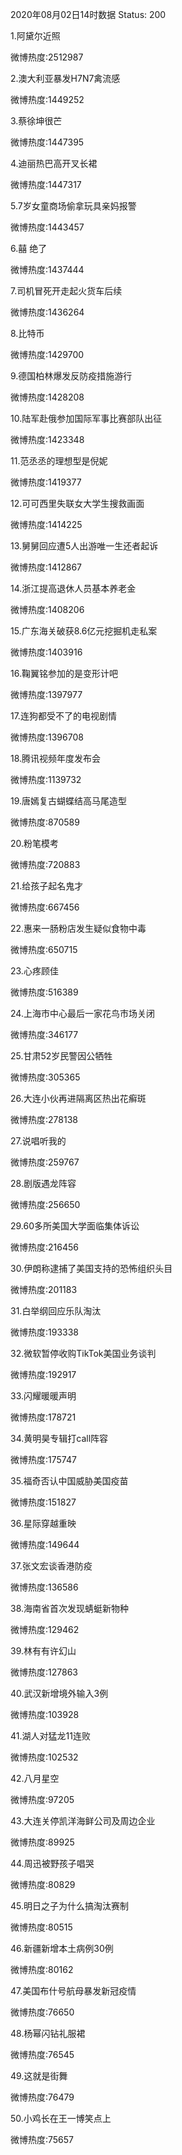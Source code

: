 2020年08月02日14时数据
Status: 200

1.阿黛尔近照

微博热度:2512987

2.澳大利亚暴发H7N7禽流感

微博热度:1449252

3.蔡徐坤很芒

微博热度:1447395

4.迪丽热巴高开叉长裙

微博热度:1447317

5.7岁女童商场偷拿玩具亲妈报警

微博热度:1443457

6.囍 绝了

微博热度:1437444

7.司机冒死开走起火货车后续

微博热度:1436264

8.比特币

微博热度:1429700

9.德国柏林爆发反防疫措施游行

微博热度:1428208

10.陆军赴俄参加国际军事比赛部队出征

微博热度:1423348

11.范丞丞的理想型是倪妮

微博热度:1419377

12.可可西里失联女大学生搜救画面

微博热度:1414225

13.舅舅回应遭5人出游唯一生还者起诉

微博热度:1412867

14.浙江提高退休人员基本养老金

微博热度:1408206

15.广东海关破获8.6亿元挖掘机走私案

微博热度:1403916

16.鞠翼铭参加的是变形计吧

微博热度:1397977

17.连狗都受不了的电视剧情

微博热度:1396708

18.腾讯视频年度发布会

微博热度:1139732

19.唐嫣复古蝴蝶结高马尾造型

微博热度:870589

20.粉笔模考

微博热度:720883

21.给孩子起名鬼才

微博热度:667456

22.惠来一肠粉店发生疑似食物中毒

微博热度:650715

23.心疼顾佳

微博热度:516389

24.上海市中心最后一家花鸟市场关闭

微博热度:346177

25.甘肃52岁民警因公牺牲

微博热度:305365

26.大连小伙再进隔离区热出花癣斑

微博热度:278138

27.说唱听我的

微博热度:259767

28.剧版遇龙阵容

微博热度:256650

29.60多所美国大学面临集体诉讼

微博热度:216456

30.伊朗称逮捕了美国支持的恐怖组织头目

微博热度:201183

31.白举纲回应乐队淘汰

微博热度:193338

32.微软暂停收购TikTok美国业务谈判

微博热度:192917

33.闪耀暖暖声明

微博热度:178721

34.黄明昊专辑打call阵容

微博热度:175747

35.福奇否认中国威胁美国疫苗

微博热度:151827

36.星际穿越重映

微博热度:149644

37.张文宏谈香港防疫

微博热度:136586

38.海南省首次发现蜻蜓新物种

微博热度:129462

39.林有有许幻山

微博热度:127863

40.武汉新增境外输入3例

微博热度:103928

41.湖人对猛龙11连败

微博热度:102532

42.八月星空

微博热度:97205

43.大连关停凯洋海鲜公司及周边企业

微博热度:89925

44.周迅被野孩子唱哭

微博热度:80829

45.明日之子为什么搞淘汰赛制

微博热度:80515

46.新疆新增本土病例30例

微博热度:80162

47.美国布什号航母暴发新冠疫情

微博热度:76650

48.杨幂闪钻礼服裙

微博热度:76545

49.这就是街舞

微博热度:76479

50.小鸡长在王一博笑点上

微博热度:75657

